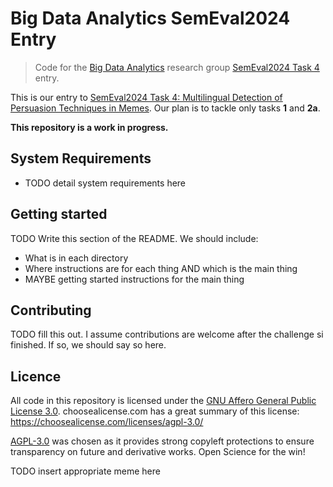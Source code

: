 # Big Data Analytics SemEval2024 Entry

> Code for the [Big Data Analytics](https://bda-hull.github.io/) research group [SemEval2024 Task 4](https://propaganda.math.unipd.it/semeval2024task4/index.html) entry.

This is our entry to [SemEval2024 Task 4: Multilingual Detection of Persuasion Techniques in Memes](https://propaganda.math.unipd.it/semeval2024task4/index.html). Our plan is to tackle only tasks **1** and **2a**.

**This repository is a work in progress.**

## System Requirements
- TODO detail system requirements here

## Getting started
TODO Write this section of the README. We should include:

- What is in each directory
- Where instructions are for each thing AND which is the main thing
- MAYBE getting started instructions for the main thing

## Contributing
TODO fill this out. I assume contributions are welcome after the challenge si finished. If so, we should say so here.

## Licence
All code in this repository is licensed under the [GNU Affero General Public License 3.0](./LICENSE.md). choosealicense.com has a great summary of this license: <https://choosealicense.com/licenses/agpl-3.0/>

[AGPL-3.0](https://choosealicense.com/licenses/agpl-3.0/) was chosen as it provides strong copyleft protections to ensure transparency on future and derivative works. Open Science for the win!

TODO insert appropriate meme here